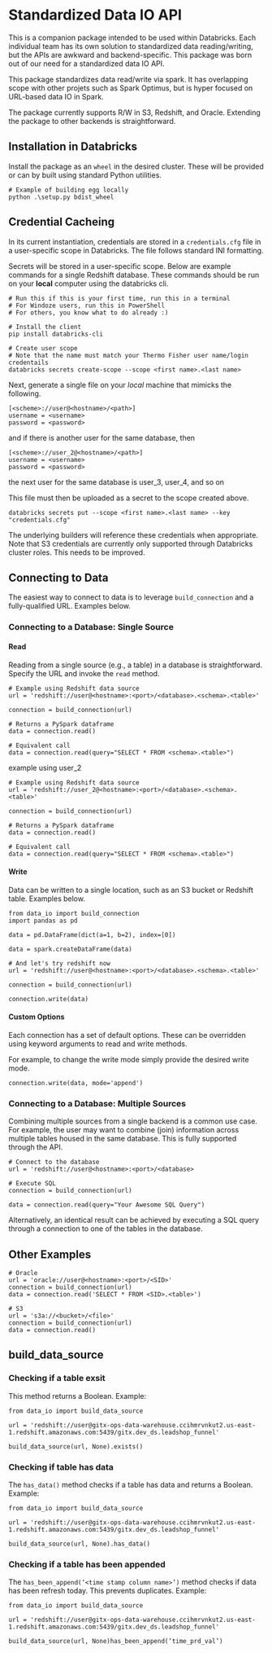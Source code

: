 # Standardized Data IO API

This is a companion package intended to be used within Databricks. Each individual team has its own solution to standardized data reading/writing, but the APIs are awkward and backend-specific. This package was born out of our need for a standardized data IO API.

This package standardizes data read/write via spark. It has overlapping scope with other projets such as Spark Optimus, but is hyper focused on URL-based data IO in Spark.


The package currently supports R/W in S3, Redshift, and Oracle. Extending the package to other backends is straightforward.

## Installation in Databricks

Install the package as an `wheel` in the desired cluster. These will be provided or can by built using standard Python utilities.

```
# Example of building egg locally
python .\setup.py bdist_wheel
```

## Credential Cacheing

In its current instantiation, credentials are stored in a `credentials.cfg` file in a user-specific scope in Databricks. The file follows standard INI formatting.


Secrets will be stored in a user-specific scope. Below are example commands for a single Redshift database. These commands should be run on your **local** computer using the databricks cli.

```
# Run this if this is your first time, run this in a terminal
# For Windoze users, run this in PowerShell
# For others, you know what to do already :)

# Install the client
pip install databricks-cli

# Create user scope
# Note that the name must match your Thermo Fisher user name/login credentails
databricks secrets create-scope --scope <first name>.<last name>
```

Next, generate a single file on your *local* machine that mimicks the following.
```
[<scheme>://user@<hostname>/<path>]
username = <username>
password = <password>
```
and if there is another user for the same database, then

```
[<scheme>://user_2@<hostname>/<path>]
username = <username>
password = <password>
```
the next user for the same database is user_3, user_4, and so on

This file must then be uploaded as a secret to the scope created above.

```
databricks secrets put --scope <first name>.<last name> --key "credentials.cfg"
```

The underlying builders will reference these credentials when appropriate. Note that S3 credentials are currently only supported through Databricks cluster roles. This needs to be improved.

## Connecting to Data

The easiest way to connect to data is to leverage `build_connection` and a fully-qualified URL. Examples below.

### Connecting to a Database: Single Source

#### Read
Reading from a single source (e.g., a table) in a database is straightforward. Specify the URL and invoke the `read` method.

```
# Example using Redshift data source
url = 'redshift://user@<hostname>:<port>/<database>.<schema>.<table>'

connection = build_connection(url)

# Returns a PySpark dataframe
data = connection.read()

# Equivalent call
data = connection.read(query="SELECT * FROM <schema>.<table>")
```
example using user_2

```
# Example using Redshift data source
url = 'redshift://user_2@<hostname>:<port>/<database>.<schema>.<table>'

connection = build_connection(url)

# Returns a PySpark dataframe
data = connection.read()

# Equivalent call
data = connection.read(query="SELECT * FROM <schema>.<table>")
```
#### Write

Data can be written to a single location, such as an S3 bucket or Redshift table. Examples below.

```
from data_io import build_connection
import pandas as pd

data = pd.DataFrame(dict(a=1, b=2), index=[0])

data = spark.createDataFrame(data)

# And let's try redshift now
url = 'redshift://user@<hostname>:<port>/<database>.<schema>.<table>'

connection = build_connection(url)

connection.write(data)
```

#### Custom Options

Each connection has a set of default options. These can be overridden using keyword arguments to read and write methods.

For example, to change the write mode simply provide the desired write mode.

```
connection.write(data, mode='append')
```

### Connecting to a Database: Multiple Sources

Combining multiple sources from a single backend is a common use case. For example, the user may want to combine (join) information across multiple tables housed in the same database. This is fully supported through the API.

```
# Connect to the database
url = 'redshift://user@<hostname>:<port>/<database>

# Execute SQL
connection = build_connection(url)

data = connection.read(query="Your Awesome SQL Query")
```

Alternatively, an identical result can be achieved by executing a SQL query through a connection to one of the tables in the database.

## Other Examples

```
# Oracle
url = 'oracle://user@<hostname>:<port>/<SID>'
connection = build_connection(url)
data = connection.read('SELECT * FROM <SID>.<table>')
```

```
# S3
url = 's3a://<bucket>/<file>'
connection = build_connection(url)
data = connection.read()
```
## build_data_source

### Checking if a table exsit

This method returns a Boolean. Example:

```
from data_io import build_data_source

url = 'redshift://user@gitx-ops-data-warehouse.ccihmrvnkut2.us-east-1.redshift.amazonaws.com:5439/gitx.dev_ds.leadshop_funnel'

build_data_source(url, None).exists()
```

### Checking if table has data

The `has_data()` method checks if a table has data and returns a Boolean. Example: 

```
from data_io import build_data_source

url = 'redshift://user@gitx-ops-data-warehouse.ccihmrvnkut2.us-east-1.redshift.amazonaws.com:5439/gitx.dev_ds.leadshop_funnel'

build_data_source(url, None).has_data()
```

### Checking if a table has been appended

The `has_been_append(‘<time stamp column name>’)` method checks if data has been refresh today. This prevents duplicates. Example:

```
from data_io import build_data_source

url = 'redshift://user@gitx-ops-data-warehouse.ccihmrvnkut2.us-east-1.redshift.amazonaws.com:5439/gitx.dev_ds.leadshop_funnel'

build_data_source(url, None)has_been_append(‘time_prd_val’)
```
